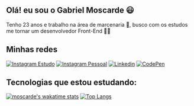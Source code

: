 ## Olá! eu sou o Gabriel Moscarde 😃
Tenho 23 anos e trabalho na área de marcenaria 🔨, busco com os estudos me tornar um desenvolvedor Front-End 👨‍💻

## Minhas redes
[![Instagram Estudo](https://img.shields.io/badge/Instagram-E4405F?style=for-the-badge&logo=instagram&logoColor=white)](https://www.instagram.com/primeirocodigo/)
[![Instagram Pessoal](https://img.shields.io/badge/Instagram-E4405F?style=for-the-badge&logo=instagram&logoColor=black)](https://www.instagram.com/gabrielmoscarde/)
[![Linkedin](https://img.shields.io/badge/LinkedIn-0077B5?style=for-the-badge&logo=linkedin&logoColor=white)](https://www.linkedin.com/in/gabrielmoscarde/)
[![CodePen](https://img.shields.io/badge/CodePen-white?style=for-the-badge&logo=codepen&logoColor=black)](https://codepen.io/moscarde)
<!--![Moscarde's GitHub stats](https://github-readme-stats.vercel.app/api?username=moscarde&show_icons=true&theme=radical)-->
## Tecnologias que estou estudando:

[![moscarde's wakatime stats](https://github-readme-stats.vercel.app/api/wakatime?username=moscarde)](https://github-readme-stats.vercel.app/api/wakatime?username=moscarde)
[![Top Langs](https://github-readme-stats.vercel.app/api/top-langs/?username=moscarde&layout=demo)](https://github.com/anuraghazra/github-readme-stats)


